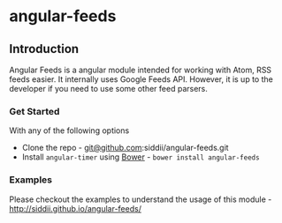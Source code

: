 angular-feeds
=============
## Introduction
Angular Feeds is a angular module intended for working with Atom, RSS feeds easier. It internally uses Google Feeds API. 
However, it is up to the developer if you need to use some other feed parsers.


### Get Started

With any of the following options

* Clone the repo - git@github.com:siddii/angular-feeds.git
* Install `angular-timer` using [Bower](http://bower.io) - `bower install angular-feeds`


### Examples
Please checkout the examples to understand the usage of this module - http://siddii.github.io/angular-feeds/